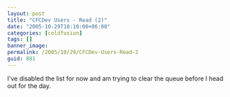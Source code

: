 ```yaml
---
layout: post
title: "CFCDev Users - Read (2)"
date: "2005-10-29T10:10:00+06:00"
categories: [coldfusion]
tags: []
banner_image: 
permalink: /2005/10/29/CFCDev-Users-Read-2
guid: 881
---
```


I've disabled the list for now and am trying to clear the queue before I head out for the day.